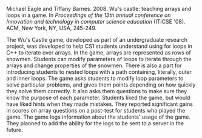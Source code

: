 Michael Eagle and Tiffany Barnes. 2008. Wu's castle: teaching arrays and loops in a game. In _Proceedings of the 13th annual conference on Innovation and technology in computer science education_ (ITiCSE '08). ACM, New York, NY, USA, 245-249.

The Wu's Castle game, developed as part of an undergraduate research project, was developed to help CS1 students understand using for loops in C++ to iterate over arrays.  In the game, arrays are represented as rows of snowmen.  Students can modify parameters of loops to iterate through the arrays and change properties of the snowmen.  There is also a part for introducing students to nested loops with a path containing, literally, outer and inner loops.  The game asks students to modify loop parameters to solve particular problems, and gives them points depending on how quickly they solve them correctly.  It also asks them questions to make sure they know the purpose of each parameter.  Students liked the game, but would have liked hints when they made mistakes.  They reported significant gains in scores on array questions on a post-test for students who played the game.  The game logs information about the students' usage of the game.  They planned to add the ability for the logs to be sent to a server in the future.